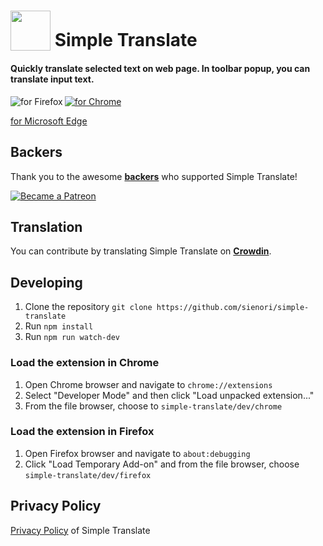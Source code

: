 # <sub><img src="/src/icons/64.png" width=64px height=64px></sub> Simple Translate

#### Quickly translate selected text on web page. In toolbar popup, you can translate input text.

[<img src="https://addons.cdn.mozilla.net/static/img/addons-buttons/AMO-button_1.png" align="left" alt="for Firefox">](https://addons.mozilla.org/firefox/addon/simple-translate/)

[<img src="https://developer.chrome.com/webstore/images/ChromeWebStore_BadgeWBorder_v2_206x58.png" alt="for Chrome">](https://chrome.google.com/webstore/detail/simple-translate/ibplnjkanclpjokhdolnendpplpjiace)

[for Microsoft Edge](https://microsoftedge.microsoft.com/addons/detail/cllnohpbfenopiakdcjmjcbaeapmkcdl)

## Backers

Thank you to the awesome **[backers](https://github.com/sienori/simple-translate/blob/master/BACKERS.md)** who supported Simple Translate!

[<img src="https://c5.patreon.com/external/logo/become_a_patron_button.png" alt="Became a Patreon">](https://www.patreon.com/sienori)

## Translation

You can contribute by translating Simple Translate on **[Crowdin](https://crowdin.com/project/simple-translate)**.

## Developing

1. Clone the repository `git clone https://github.com/sienori/simple-translate`
2. Run `npm install`
3. Run `npm run watch-dev`

### Load the extension in Chrome

1. Open Chrome browser and navigate to `chrome://extensions`
2. Select "Developer Mode" and then click "Load unpacked extension..."
3. From the file browser, choose to `simple-translate/dev/chrome`

### Load the extension in Firefox

1. Open Firefox browser and navigate to `about:debugging`
2. Click "Load Temporary Add-on" and from the file browser, choose `simple-translate/dev/firefox`

## Privacy Policy

[Privacy Policy](https://simple-translate.sienori.com/privacy-policy) of Simple Translate

